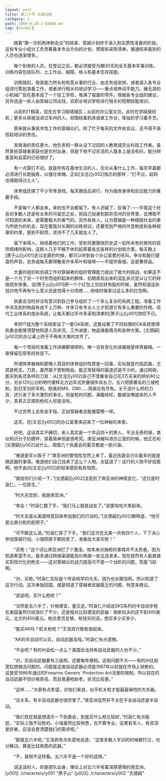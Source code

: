 ```yaml
---
layout: post
title: 第二十节 北美分舵
category: 1
path: 2009-9-20-1-02000.md
tag: [normal]
---
```


　　随着“第一次机构体制会议”的结束，穿越计划终于进入到实质性准备的阶段。这些专业小组分工负责筹备本专业方向的计划、预案和采购清单。被通知来报到的人员也逐渐增多。

　　每个到来的人员，在登记之后，都必须接受为期30天的全天基本军事训练，训练内容包括队列、土工作业、越障、格斗和基本生存技能。

　　训练随后，按其能力所长和有意从事的行业，由总务组安排，或者调入各专业组进行策划准备工作，或者进行相关的培训学习——重点培养动手能力。展无涯的小机械厂现在基本成了一个技工学校，堆满了报废的零件。根据各专业组的建议，另外选送一些人由穿越公司出钱，去职业培训学校进行相关的短期技能培训。

　　从前的IT精英，现在在学习砌墙铺瓦；从前的办公室文员，此时在学踩缝纫机；更多从来就没进过车间的人，却围绕着机床或者工作台，笨拙的学习着手艺。

　　原来就从事技术性工作的穿越众们，除了忙于每天的文件和会议，还不得不承担起培训的责任。

　　吴南海的责任更大，他负责把一群从没下过田的人教育成农业科技工作者。虽然某些穿越者家庭也是农村出身，但是下地干过农活的人基本上是没有的。能分辨麦苗和韭菜的已经很好了。

　　有一点雷打不动，就是所有在基地生活的人，无论从事什么工作，每天早晨都必须进行长跑锻炼，以强壮体魄。正如[文总][y002]指示的那样：“打不过，起码也得跑得过土人”。

　　体育组还搞了不少军体游戏，每天晚饭后进行，作为锻炼身体和反应能力的重要手段。

　　不是每个人都会来，来的也不会都留下。有人迟疑了、反悔了——毕竟这个社会对多数人还是有太多的可留恋之处，把自己投身到那异空间的世界里，去博取不可知道的未来，是需要极大的勇气的。另外有些人，认为穿越是一种摆脱社会约束为所欲为的机会，现在要面对长期的训练培训，还要受到严格的作息制度和各种规章的约束，感到不耐烦，坚持不了几天就走人了。

　　留下来得人，继续着他们的工作。受到将要篡改历史这一前所未有的冒险的狂热情绪所影响，这群人几乎不眠不休的起草着各式各样的计划和方案。每天晚上[萧子山][y001]走过走廊的时候，都可以听到各个办公室里的吼叫、争论和敲打键盘的声音。总务组每天都得散发许多茶叶和咖啡——不提供香烟，这是奢侈品。

　　大量的组织和协调工作对穿越者的组织管理能力提出了极大的挑战，如果这不是一个为了另一个时空而组织起来的群体，初期表现出来的混乱状况足以让它的财政损失惨重。当[萧子山][y001]把一个个红包上交给财务股的时候，虽然知道这些钱对他不再有什么意义还是觉得十分肉疼……他啥时候拿过这么多的红包啊。

　　执委会当时并没有意识到自己参与组织了一个多么复杂的系统工程。准备工作中涉及到的物品有成千上万种，许多只有专业人士才知道它有多么重要的作用。现代工业体系的庞杂系统，让每天都过手许多采购清单的[萧子山][y001]惊叹不已。

　　幸好IT组为整个系统架设了一套OA系统，这套设置了不同权限的OA系统使得执委会能够清楚地知道人员状况，工作进度，物品储备情况和各种方案。[文德嗣][y002]的办公桌上终于不再有大堆的文件了。

　　每一个项目的准备工作进展都很顺利，唯一没有变化的进展就是体育器械。一直保留在原有的状态下。

　　所谓体育器械和那掩人耳目的体育组的性质是一回事，实际就是代指武器，尤其是枪支。刀具，虽然属于管制物品，能正常获得的渠道还是不少的，通过网络，能买到各式各样的刀具：从[文总][y002]自己不惜重金自己花3万买来的柄长80公分，刃长120公分的明代倭样北方边军式折叠钢步兵长刀，五六把那著名的三棱枪刺，到日军剑形军刺，欧美的M9、D80……简直应有尽有。关于选什么样的刀具，还引发了多次激烈的争论。但是枪的问题，满腹经纶，数据张嘴就来的人不少，真真正正搞到枪的人却是没有。

　　不过世界上总有金手指，正如穿越者总能被雷劈一样。

　　这天，在[文总][y002]的办公室里来迎来了一位神秘的来客。

　　好吧，这话其实不确切，来人其实是一个年近四十的男人，平淡无奇的很，类似知识分子的模样，穿着简单但是很考究。席亚洲被叫进办公室的时候，他正在和[文德嗣][y002]说什么，周围几个执委会的委员都是一脸兴奋。

　　“难道是军火贩子？”席亚洲的警惕性忽然上来了，最近执委会讨论最多的就是搞武器的事情。难道他们自己找来了这么个人物。太猛浪了！这行的人物不好招惹啊。他不由对[文总][y002]的轻率感到有些恼怒。

　　“我给你们介绍一下，”[文德嗣][y002]注意到了席亚洲的神情变化，“这位是时袅仁。一位医生。”

　　“时大夫您好。我是席亚洲。”

　　“幸会！”时袅仁握了手，“我们马上就是战友了。”说罢哈哈大笑起来。

　　“时大夫是从美国特意回来参加我们的行动的。”[文德嗣][y002]解释道，“他可是北美分舵的舵把子。”

　　“可不敢这么说。”时袅仁挥了下手，“我们这次在北美一共有四个人，下了决心参加穿越行动。小瑞把房子都给卖了，准备给大家买枪！”

　　“买枪！”这个词让席亚洲打了个激凌。他本来对搞枪的事情并不太热衷，因为知道希望不大。最多通过网络渠道能高价再搞一些五连发来。现在居然有人能直接买到现代化的枪支——这对穿越众的战力提高可不是一个台阶的问题，而是飞跃啊。

　　“对，买枪。”时袅仁实际是个传染病学的大夫，因为也长期泡网，所以知道了这次行动。这次单独回国，就是知道了穿越者武器匮乏的问题，特意来商议。

　　“说说吧。买什么枪呢？”

　　“当然是五六半了，价格便宜，量又足。”时袅仁介绍说SKS系列的半自动步枪在美国虽然已经涨价了不少，还是相对比较便宜的武器：南斯拉夫的还不到300美元，北方的400美元。枪店里货足够，有钱买的话，想买多少买多少。

　　“能买AK吗？机关枪呢？”王洛宾兴致勃发起来。

　　“AK的半自动可以买，自动武器没戏。”时袅仁有点遗憾。

　　“不会吧？有的州会松一点么？美国合法持有自动武器的人也不少。”

　　“对，买自动武器要有三级照，还要每年缴税。这倒问题不大——有的州比较宽松想搞没问题的。问题是这类自动武器必须是1987年以前就在市场上销售的。这是受1986年通过的Firearms Owners` Protection Act法案的限制。所以现在的自动武器不但价格奇高，而且普遍枪龄老，状况比较差。”

　　“这样……”大家有点失望。对他们来说，似乎机关枪才是最最保险的大杀器。

　　“没关系，有半自动武器也很厉害了。”席亚洲显然并不太在乎全自动还是半自动。

　　“我们现在就是想请示一下执委会，到底买什么枪比较好。”时袅仁有点尴尬，“实际上我不玩枪的，小瑞虽然比较熟悉，也不算专业。这里有军人、有资深爱好者，应该会更清楚我们的需求吧。”

　　“那就五六半吧，”王洛宾有点失望地说道，“这里多数人军训的时候都打过，也分解过。算是比较熟悉的武器。”

　　“不，我倒不这样看。五六半不是一个好的选择。”

　　说这话的人，却是部队出身，理论上对五六半有着深厚感情的席亚洲。
[y001]: /characters/y001 "萧子山"
[y002]: /characters/y002 "文德嗣"
